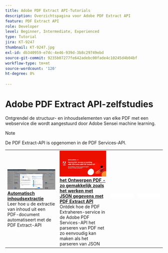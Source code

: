 ```yaml
---
title: Adobe PDF Extract API-Tutorials
description: Overzichtspagina voor Adobe PDF Extract API
feature: PDF Extract API
role: Developer
level: Beginner, Intermediate, Experienced
type: Tutorial
jira: KT-9247
thumbnail: KT-9247.jpg
exl-id: db340959-e7dc-4e46-939d-3b8c29749ebd
source-git-commit: 9235b07277fe642adebc00fade4c10245d4b04bf
workflow-type: tm+mt
source-wordcount: '120'
ht-degree: 0%

---
```


# Adobe PDF Extract API-zelfstudies

Ontgrendel de structuur- en inhoudselementen van elke PDF met een webservice die wordt aangestuurd door Adobe Sensei machine learning.

>[!NOTE]
>
>De PDF Extract-API is opgenomen in de PDF Services-API.

<table style="table-layout:fixed">
<tr>
  <td>
    <a href="automate-content-extraction.md">
      <img alt="Automatisch content extraheren" src="assets/automate-content-extraction.png" />
    </a>
    <div>
      <a href="automate-content-extraction.md"><strong> Automatisch inhoudsextractie </strong></a>
      </div>
      Leer hoe u de extractie van inhoud uit een PDF-document automatiseert met de PDF Extract-API
      <br>
  </td>
 <td>
    <a href="https://experienceleague.adobe.com/en/docs/events/adobe-developers-live-recordings/2021/oct2021/parsing-pdf">
      <img alt="PDF parseren - Zo eenvoudig als werken met JSON-data met PDF Extract-API" src="assets/ParsingPDF_1280.png" />
    </a>
    <div>
      <a href="https://experienceleague.adobe.com/en/docs/events/adobe-developers-live-recordings/2021/oct2021/parsing-pdf"><strong> het Ontwerpen PDF - zo gemakkelijk zoals het werken met JSON gegevens met PDF Extract API </strong></a>
      </div>
      Ontdek hoe de PDF Extraheren-service in de Adobe PDF Services-API het parseren van PDF net zo eenvoudig kan maken als het parseren van JSON
      <br>
  </td>
 <td>
       <img alt="Spacer" src="../assets/WhiteBanner_Placeholder.png">
       <div>
       <br>
 </td>
 <td>
       <img alt="Spacer" src="../assets/WhiteBanner_Placeholder.png">
       <div>
       <br>
 </td>
</tr>
</table>